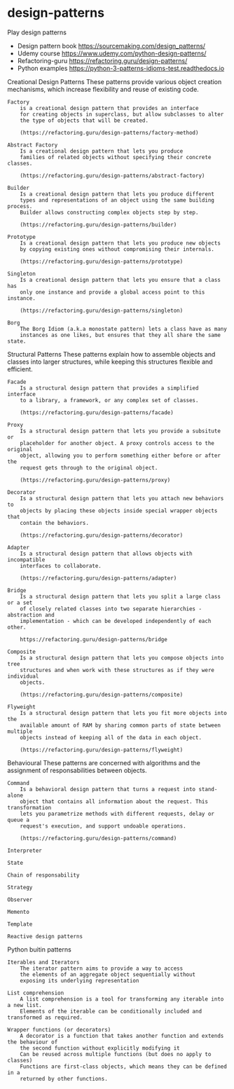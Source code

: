 # design-patterns
Play design patterns


* Design pattern book https://sourcemaking.com/design_patterns/
* Udemy course https://www.udemy.com/python-design-patterns/
* Refactoring-guru 
https://refactoring.guru/design-patterns/
* Python examples https://python-3-patterns-idioms-test.readthedocs.io


Creational Design Patterns
	These patterns provide various object creation mechanisms, which
	increase flexibility and reuse of existing code.
	
	Factory
		is a creational design pattern that provides an interface
		for creating objects in superclass, but allow subclasses to alter
		the type of objects that will be created.

		(https://refactoring.guru/design-patterns/factory-method)

	Abstract Factory
		Is a creational design pattern that lets you produce
		families of related objects without specifying their concrete classes.

		(https://refactoring.guru/design-patterns/abstract-factory)

	Builder
		Is a creational design pattern that lets you produce different
		types and representations of an object using the same building process.
		Builder allows constructing complex objects step by step.

		(https://refactoring.guru/design-patterns/builder)

	Prototype
		Is a creational design pattern that lets you produce new objects
		by copying existing ones without compromising their internals.

		(https://refactoring.guru/design-patterns/prototype)

	Singleton
		Is a creational design pattern that lets you ensure that a class has 
		only one instance and provide a global access point to this instance.

		(https://refactoring.guru/design-patterns/singleton)

	Borg
		The Borg Idiom (a.k.a monostate pattern) lets a class have as many
		instances as one likes, but ensures that they all share the same state. 


Structural Patterns
	These patterns explain how to assemble objects and classes into
	larger structures, while keeping this structures flexible and efficient.

	Facade
		Is a structural design pattern that provides a simplified interface
		to a library, a framework, or any complex set of classes.

		(https://refactoring.guru/design-patterns/facade)

	Proxy
		Is a structural design pattern that lets you provide a subsitute or
		placeholder for another object. A proxy controls access to the original
		object, allowing you to perform something either before or after the
		request gets through to the original object.

		(https://refactoring.guru/design-patterns/proxy)

	Decorator
		Is a structural design pattern that lets you attach new behaviors to
		objects by placing these objects inside special wrapper objects that
		contain the behaviors.

		(https://refactoring.guru/design-patterns/decorator)

	Adapter
		Is a structural design pattern that allows objects with incompatible
		interfaces to collaborate.

		(https://refactoring.guru/design-patterns/adapter)

	Bridge
		Is a structural design pattern that lets you split a large class or a set
		of closely related classes into two separate hierarchies - abstraction and
		implementation - which can be developed independently of each other.

		https://refactoring.guru/design-patterns/bridge

	Composite
		Is a structural design pattern that lets you compose objects into tree
		structures and when work with these structures as if they were individual
		objects.

		(https://refactoring.guru/design-patterns/composite)
	
	Flyweight
		Is a structural design pattern that lets you fit more objects into the
		available amount of RAM by sharing common parts of state between multiple
		objects instead of keeping all of the data in each object.

		(https://refactoring.guru/design-patterns/flyweight)


Behavioural
	These patterns are concerned with algorithms and the assignment
	of responsabilities between objects.

	Command
		Is a behavioral design pattern that turns a request into stand-alone
		object that contains all information about the request. This transformation
		lets you parametrize methods with different requests, delay or queue a
		request's execution, and support undoable operations.

		(https://refactoring.guru/design-patterns/command)

	Interpreter

	State

	Chain of responsability

	Strategy

	Observer

	Memento

	Template

	Reactive design patterns


Python buitin patterns

	Iterables and Iterators
		The iterator pattern aims to provide a way to access
		the elements of an aggregate object sequentially without
		exposing its underlying representation

	List comprehension
		A list comprehension is a tool for transforming any iterable into a new list.
		Elements of the iterable can be conditionally included and transformed as required.

	Wrapper functions (or decorators)
		A decorator is a function that takes another function and extends the behaviour of
		the second function without explicitly modifying it
		Can be reused across multiple functions (but does no apply to classes)
		Functions are first-class objects, which means they can be defined in a 
		returned by other functions.